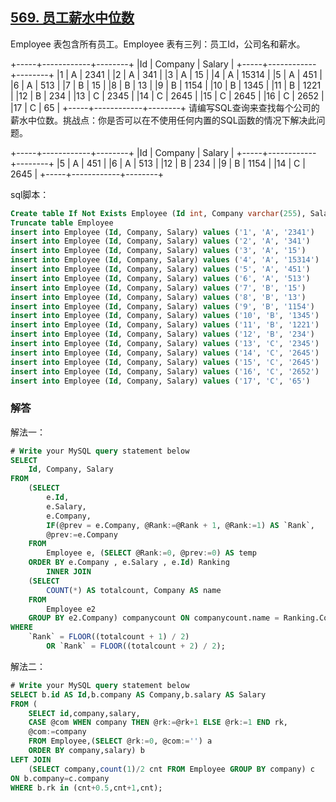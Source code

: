 ## [569. 员工薪水中位数](https://leetcode-cn.com/problems/median-employee-salary/)

Employee 表包含所有员工。Employee 表有三列：员工Id，公司名和薪水。

+-----+------------+--------+
|Id   | Company    | Salary |
+-----+------------+--------+
|1    | A          | 2341   |
|2    | A          | 341    |
|3    | A          | 15     |
|4    | A          | 15314  |
|5    | A          | 451    |
|6    | A          | 513    |
|7    | B          | 15     |
|8    | B          | 13     |
|9    | B          | 1154   |
|10   | B          | 1345   |
|11   | B          | 1221   |
|12   | B          | 234    |
|13   | C          | 2345   |
|14   | C          | 2645   |
|15   | C          | 2645   |
|16   | C          | 2652   |
|17   | C          | 65     |
+-----+------------+--------+
请编写SQL查询来查找每个公司的薪水中位数。挑战点：你是否可以在不使用任何内置的SQL函数的情况下解决此问题。

+-----+------------+--------+
|Id   | Company    | Salary |
+-----+------------+--------+
|5    | A          | 451    |
|6    | A          | 513    |
|12   | B          | 234    |
|9    | B          | 1154   |
|14   | C          | 2645   |
+-----+------------+--------+

sql脚本：

```sql
Create table If Not Exists Employee (Id int, Company varchar(255), Salary int)
Truncate table Employee
insert into Employee (Id, Company, Salary) values ('1', 'A', '2341')
insert into Employee (Id, Company, Salary) values ('2', 'A', '341')
insert into Employee (Id, Company, Salary) values ('3', 'A', '15')
insert into Employee (Id, Company, Salary) values ('4', 'A', '15314')
insert into Employee (Id, Company, Salary) values ('5', 'A', '451')
insert into Employee (Id, Company, Salary) values ('6', 'A', '513')
insert into Employee (Id, Company, Salary) values ('7', 'B', '15')
insert into Employee (Id, Company, Salary) values ('8', 'B', '13')
insert into Employee (Id, Company, Salary) values ('9', 'B', '1154')
insert into Employee (Id, Company, Salary) values ('10', 'B', '1345')
insert into Employee (Id, Company, Salary) values ('11', 'B', '1221')
insert into Employee (Id, Company, Salary) values ('12', 'B', '234')
insert into Employee (Id, Company, Salary) values ('13', 'C', '2345')
insert into Employee (Id, Company, Salary) values ('14', 'C', '2645')
insert into Employee (Id, Company, Salary) values ('15', 'C', '2645')
insert into Employee (Id, Company, Salary) values ('16', 'C', '2652')
insert into Employee (Id, Company, Salary) values ('17', 'C', '65')
```

### 解答

解法一：

```sql
# Write your MySQL query statement below
SELECT 
    Id, Company, Salary
FROM
    (SELECT 
        e.Id,
        e.Salary,
        e.Company,
        IF(@prev = e.Company, @Rank:=@Rank + 1, @Rank:=1) AS `Rank`,
        @prev:=e.Company
    FROM
        Employee e, (SELECT @Rank:=0, @prev:=0) AS temp
    ORDER BY e.Company , e.Salary , e.Id) Ranking
        INNER JOIN
    (SELECT 
        COUNT(*) AS totalcount, Company AS name
    FROM
        Employee e2
    GROUP BY e2.Company) companycount ON companycount.name = Ranking.Company
WHERE
    `Rank` = FLOOR((totalcount + 1) / 2)
        OR `Rank` = FLOOR((totalcount + 2) / 2);
```

解法二：

```sql
# Write your MySQL query statement below
SELECT b.id AS Id,b.company AS Company,b.salary AS Salary
FROM (
    SELECT id,company,salary,
    CASE @com WHEN company THEN @rk:=@rk+1 ELSE @rk:=1 END rk,
    @com:=company
    FROM Employee,(SELECT @rk:=0, @com:='') a
    ORDER BY company,salary) b
LEFT JOIN 
    (SELECT company,count(1)/2 cnt FROM Employee GROUP BY company) c
ON b.company=c.company
WHERE b.rk in (cnt+0.5,cnt+1,cnt);
```

